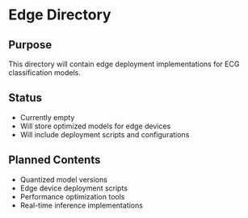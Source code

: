 # Edge Directory

## Purpose
This directory will contain edge deployment implementations for ECG classification models.

## Status
- Currently empty
- Will store optimized models for edge devices
- Will include deployment scripts and configurations

## Planned Contents
- Quantized model versions
- Edge device deployment scripts
- Performance optimization tools
- Real-time inference implementations 